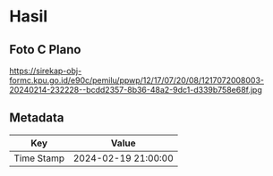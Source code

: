# Hasil

## Foto C Plano

https://sirekap-obj-formc.kpu.go.id/e90c/pemilu/ppwp/12/17/07/20/08/1217072008003-20240214-232228--bcdd2357-8b36-48a2-9dc1-d339b758e68f.jpg


## Metadata

| Key        | Value               |
| ---------- | ------------------- |
| Time Stamp | 2024-02-19 21:00:00 |



